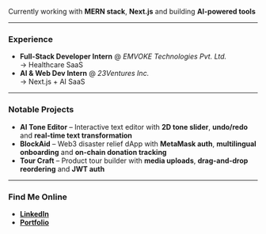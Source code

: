 Currently working with **MERN stack**, **Next.js** and building **AI-powered tools**  

---

### Experience  
-  **Full-Stack Developer Intern** @ *EMVOKE Technologies Pvt. Ltd.*  
  → Healthcare SaaS
-  **AI & Web Dev Intern** @ *23Ventures Inc.*  
  → Next.js + AI SaaS

---

### Notable Projects  
-  **AI Tone Editor** – Interactive text editor with **2D tone slider**, **undo/redo** and **real-time text transformation**  
-  **BlockAid** – Web3 disaster relief dApp with **MetaMask auth**, **multilingual onboarding** and **on-chain donation tracking**  
-  **Tour Craft** – Product tour builder with **media uploads**, **drag-and-drop reordering** and **JWT auth**

---

###  Find Me Online  
-  [**LinkedIn**](https://www.linkedin.com/in/sanskritigogoi)  
-  [**Portfolio**](https://sanskritigogoi.vercel.app/)

